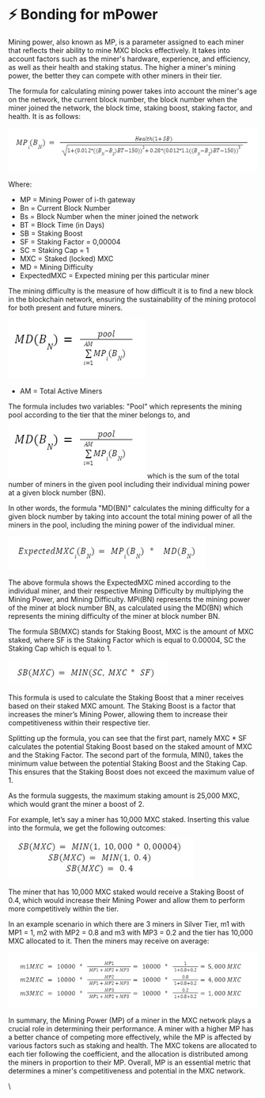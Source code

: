 # ⚡ Bonding for mPower

Mining power, also known as MP, is a parameter assigned to each miner that reflects their ability to mine MXC blocks effectively. It takes into account factors such as the miner's hardware, experience, and efficiency, as well as their health and staking status. The higher a miner's mining power, the better they can compete with other miners in their tier.

The formula for calculating mining power takes into account the miner's age on the network, the current block number, the block number when the miner joined the network, the block time, staking boost, staking factor, and health. It is as follows:

![](../../../.gitbook/assets/image.png)

Where:

* MP = Mining Power of i-th gateway
* Bn = Current Block Number
* Bs  = Block Number when the miner joined the network
* BT = Block Time (in Days)
* SB = Staking Boost
* SF = Staking Factor = 0,00004
* SC = Staking Cap = 1
* MXC = Staked (locked) MXC
* MD = Mining Difficulty
* ExpectedMXC = Expected mining per this particular miner

The mining difficulty is the measure of how difficult it is to find a new block in the blockchain network, ensuring the sustainability of the mining protocol for both present and future miners.&#x20;

![](<../../../.gitbook/assets/image (10).png>)

* AM = Total Active Miners

The formula includes two variables: "Pool" which represents the mining pool according to the tier that the miner belongs to, and ![](<../../../.gitbook/assets/image (11) (1).png>) which is the sum of the total number of miners in the given pool including their individual mining power at a given block number (BN).

In other words, the formula "MD(BN)" calculates the mining difficulty for a given block number by taking into account the total mining power of all the miners in the pool, including the mining power of the individual miner.&#x20;

![](<../../../.gitbook/assets/image (12).png>)

The above formula shows the ExpectedMXC mined according to the individual miner, and their respective Mining Difficulty by multiplying the Mining Power, and Mining Difficulty. MPi(BN) represents the mining power of the miner at block number BN, as calculated using the MD(BN) which represents the mining difficulty of the miner at block number BN.

The formula SB(MXC) stands for Staking Boost, MXC is the amount of MXC staked, where SF is the Staking Factor which is equal to 0.00004, SC the Staking Cap which is equal to 1.

![](<../../../.gitbook/assets/image (4).png>)

This formula is used to calculate the Staking Boost that a miner receives based on their staked MXC amount. The Staking Boost is a factor that increases the miner’s Mining Power, allowing them to increase their competitiveness within their respective tier.

Splitting up the formula, you can see that the first part, namely MXC \* SF calculates the potential Staking Boost based on the staked amount of MXC and the Staking Factor. The second part of the formula, MIN(), takes the minimum value between the potential Staking Boost and the Staking Cap. This ensures that the Staking Boost does not exceed the maximum value of 1.

As the formula suggests, the maximum staking amount is 25,000 MXC, which would grant the miner a boost of 2.&#x20;

For example, let’s say a miner has 10,000 MXC staked. Inserting this value into the formula, we get the following outcomes:

![](<../../../.gitbook/assets/image (3).png>)

The miner that has 10,000 MXC staked would receive a Staking Boost of 0.4, which would increase their Mining Power and allow them to perform more competitively within the tier.

In an example scenario in which there are 3 miners in Silver Tier, m1 with MP1 = 1, m2 with MP2 = 0.8 and m3 with MP3 = 0.2 and the tier has 10,000 MXC allocated to it. Then the miners may receive on average:

![](<../../../.gitbook/assets/image (5).png>)

In summary, the Mining Power (MP) of a miner in the MXC network plays a crucial role in determining their performance. A miner with a higher MP has a better chance of competing more effectively, while the MP is affected by various factors such as staking and health. The MXC tokens are allocated to each tier following the coefficient, and the allocation is distributed among the miners in proportion to their MP. Overall, MP is an essential metric that determines a miner's competitiveness and potential in the MXC network.

\
